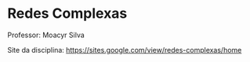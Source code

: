 # Redes Complexas

Professor: Moacyr Silva

Site da disciplina: https://sites.google.com/view/redes-complexas/home
